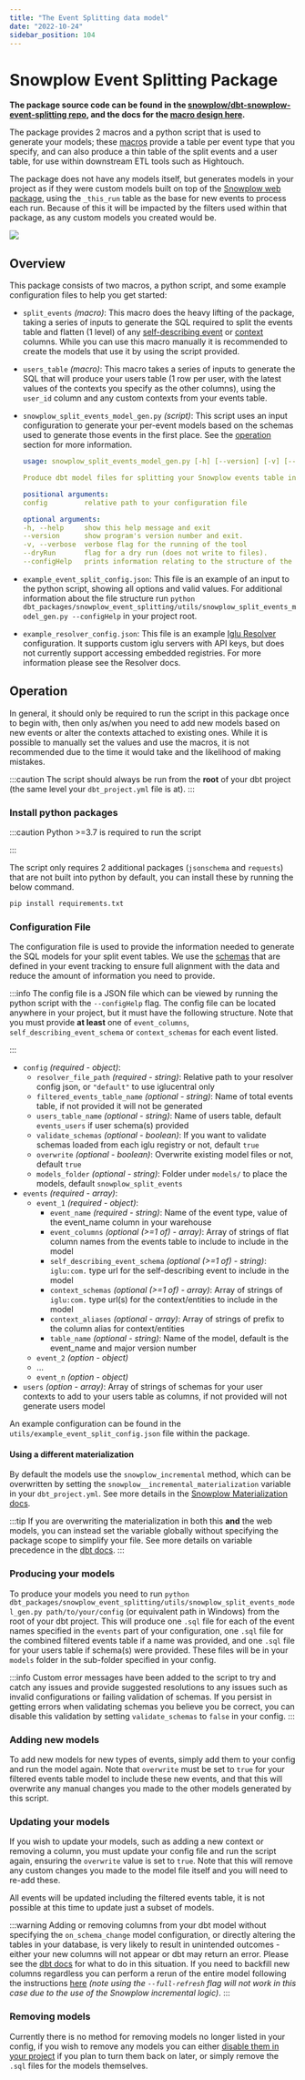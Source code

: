 ```yaml
---
title: "The Event Splitting data model"
date: "2022-10-24"
sidebar_position: 104
---
```


# Snowplow Event Splitting Package

**The package source code can be found in the [snowplow/dbt-snowplow-event-splitting repo](https://github.com/snowplow/dbt-snowplow-event-splitting), and the docs for the [macro design here](https://snowplow.github.io/dbt-snowplow-event-splitting/#/overview/snowplow_event_splitting).** 

The package provides 2 macros and a python script that is used to generate your models; these [macros](https://docs.getdbt.com/docs/build/jinja-macros) provide a table per event type that you specify, and can also produce a thin table of the split events and a user table, for use within downstream ETL tools such as Hightouch. 

The package does not have any models itself, but generates models in your project as if they were custom models built on top of the [Snowplow web package](/docs/modeling-your-data/modeling-your-data-with-dbt/dbt-web-data-model/index.md), using the `_this_run` table as the base for new events to process each run. Because of this it will be impacted by the filters used within that package, as any custom models you created would be.

![](images/mixpanelification-Page-2.drawio.png)


## Overview

This package consists of two macros, a python script, and some example configuration files to help you get started:

  - `split_events` _(macro)_: This macro does the heavy lifting of the package, taking a series of inputs to generate the SQL required to split the events table and flatten (1 level) of any [self-describing event](/docs/understanding-tracking-design/out-of-the-box-vs-custom-events-and-entities/index.md#self-describing-events) or [context](/docs/understanding-tracking-design/predefined-vs-custom-entities/index.md#custom-contexts) columns. While you can use this macro manually it is recommended to create the models that use it by using the script provided.

  - `users_table` _(macro)_: This macro takes a series of inputs to generate the SQL that will produce your users table (1 row per user, with the latest values of the contexts you specify as the other columns), using the `user_id` column and any custom contexts from your events table.

  - `snowplow_split_events_model_gen.py` _(script)_: This script uses an input configuration to generate your per-event models based on the schemas used to generate those events in the first place. See the [operation](#operation) section for more information.

    ```yml title="snowplow_split_events_model_gen.py help"
    usage: snowplow_split_events_model_gen.py [-h] [--version] [-v] [--dryRun] [--configHelp] config

    Produce dbt model files for splitting your Snowplow events table into 1 table per event.

    positional arguments:
    config         relative path to your configuration file

    optional arguments:
    -h, --help     show this help message and exit
    --version      show program's version number and exit.
    -v, --verbose  verbose flag for the running of the tool
    --dryRun       flag for a dry run (does not write to files).
    --configHelp   prints information relating to the structure of the config file.
    ```

  - `example_event_split_config.json`: This file is an example of an input to the python script, showing all options and valid values. For additional information about the file structure run `python dbt_packages/snowplow_event_splitting/utils/snowplow_split_events_model_gen.py --configHelp` in your project root.

  - `example_resolver_config.json`: This file is an example [Iglu Resolver](/docs/pipeline-components-and-applications/iglu/iglu-resolver/index.md) configuration. It supports custom iglu servers with API keys, but does not currently support accessing embedded registries. For more information please see the Resolver docs.


## Operation

In general, it should only be required to run the script in this package once to begin with, then only as/when you need to add new models based on new events or alter the contexts attached to existing ones. While it is possible to manually set the values and use the macros, it is not recommended due to the time it would take and the likelihood of making mistakes.

:::caution
The script should always be run from the **root** of your dbt project (the same level your `dbt_project.yml` file is at).
:::

### Install python packages
:::caution
Python >=3.7 is required to run the script

:::

The script only requires 2 additional packages (`jsonschema` and `requests`) that are not built into python by default, you can install these by running the below command.

```bash
pip install requirements.txt
```

### Configuration File
The configuration file is used to provide the information needed to generate the SQL models for your split event tables. We use the [schemas](/docs/understanding-tracking-design/understanding-schemas-and-validation/index.md) that are defined in your event tracking to ensure full alignment with the data and reduce the amount of information you need to provide.

:::info
The config file is a JSON file which can be viewed by running the python script with the `--configHelp` flag. The config file can be located anywhere in your project, but it must have the following structure. Note that you must provide **at least** one of `event_columns`, `self_describing_event_schema` or `context_schemas` for each event listed.

:::

- `config` _(required - object)_:
  - `resolver_file_path` _(required - string)_: Relative path to your resolver config json, or `"default"` to use iglucentral only
  - `filtered_events_table_name` _(optional - string)_: Name of total events table, if not provided it will not be generated
  - `users_table_name` _(optional - string)_: Name of users table, default `events_users` if user schema(s) provided
  - `validate_schemas` _(optional - boolean)_: If you want to validate schemas loaded from each iglu registry or not, default `true`
  - `overwrite` _(optional - boolean)_: Overwrite existing model files or not, default `true`
  - `models_folder` _(optional - string)_: Folder under `models/` to place the models, default `snowplow_split_events`
- `events` _(required - array)_:
  - `event_1` _(required - object)_:
    - `event_name` _(required - string)_: Name of the event type, value of the event_name column in your warehouse
    - `event_columns` _(optional (>=1 of) - array)_: Array of strings of flat column names from the events table to include to include in the model
    - `self_describing_event_schema` _(optional (>=1 of) - string)_: `iglu:com.` type url for the self-describing event to include in the model
    - `context_schemas` _(optional (>=1 of) - array)_: Array of strings of `iglu:com.` type url(s) for the context/entities to include in the model
    - `context_aliases` _(optional - array)_: Array of strings of prefix to the column alias for context/entities
    - `table_name` _(optional - string)_: Name of the model, default is the event_name and major version number
  - `event_2` _(option - object)_
  - ...
  - `event_n` _(option - object)_
- `users` _(option - array)_: Array of strings of schemas for your user contexts to add to your users table as columns, if not provided will not generate users model

An example configuration can be found in the `utils/example_event_split_config.json` file within the package.

#### Using a different materialization
By default the models use the `snowplow_incremental` method, which can be overwritten by setting the `snowplow__incremental_materialization` variable in your `dbt_project.yml`. See more details in the [Snowplow Materialization docs](/docs/modeling-your-data/modeling-your-data-with-dbt/dbt-advanced-usage/dbt-incremental-materialization/index.md).

:::tip
If you are overwriting the materialization in both this **and** the web models, you can instead set the variable globally without specifying the package scope to simplify your file. See more details on variable precedence in the [dbt docs](https://docs.getdbt.com/docs/build/project-variables#variable-precedence).
:::

### Producing your models
To produce your models you need to run `python dbt_packages/snowplow_event_splitting/utils/snowplow_split_events_model_gen.py path/to/your/config` (or equivalent path in Windows) from the root of your dbt project. This will produce one `.sql` file for each of the event names specified in the `events` part of your configuration, one `.sql` file for the combined filtered events table if a name was provided, and one `.sql` file for your users table if schema(s) were provided. These files will be in your `models` folder in the sub-folder specified in your config. 

:::info
Custom error messages have been added to the script to try and catch any issues and provide suggested resolutions to any issues such as invalid configurations or failing validation of schemas. If you persist in getting errors when validating schemas you believe you be correct, you can disable this validation by setting `validate_schemas` to `false` in your config. 
:::

### Adding new models
To add new models for new types of events, simply add them to your config and run the model again. Note that `overwrite` must be set to `true` for your filtered events table model to include these new events, and that this will overwrite any manual changes you made to the other models generated by this script.

### Updating your models
If you wish to update your models, such as adding a new context or removing a column, you must update your config file and run the script again, ensuring the `overwrite` value is set to `true`. Note that this will remove any custom changes you made to the model file itself and you will need to re-add these.

All events will be updated including the filtered events table, it is not possible at this time to update just a subset of models.

:::warning
Adding or removing columns from your dbt model without specifying the `on_schema_change` model configuration, or directly altering the tables in your database, is very likely to result in unintended outcomes - either your new columns will not appear or dbt may return an error. Please see the [dbt docs](https://docs.getdbt.com/docs/build/incremental-models#what-if-the-columns-of-my-incremental-model-change) for what to do in this situation. If you need to backfill new columns regardless you can perform a rerun of the entire model following the instructions [here](/docs/modeling-your-data/modeling-your-data-with-dbt/dbt-custom-models/index.md#tearing-down-and-restarting-a-subset-of-models) *(note using the `--full-refresh` flag will not work in this case due to the use of the Snowplow incremental logic)*.
:::

### Removing models
Currently there is no method for removing models no longer listed in your config, if you wish to remove any models you can either [disable them in your project](https://docs.getdbt.com/reference/resource-configs/enabled) if you plan to turn them back on later, or simply remove the `.sql` files for the models themselves.
